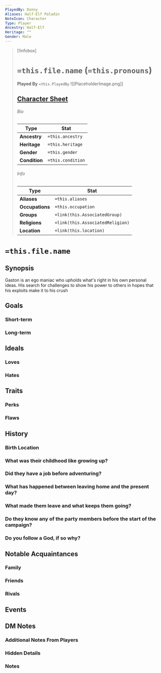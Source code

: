 ```yaml
---
PlayedBy: Donny
Aliases: Half-Elf Paladin
NoteIcon: Character
Type: Player
Ancestry: Half-Elf
Heritage: ""
Gender: Male
---
```


> [!infobox]
> # `=this.file.name` (`=this.pronouns`)
> **Played By**  `=this.PlayedBy`
> ![[PlaceholderImage.png]]
> ## [Character Sheet](https://www.dndbeyond.com/characters/113313385)
> ###### Bio
> Type |  Stat |
> ---|---|
> **Ancestry** | `=this.ancestry` |
> **Heritage** | `=this.heritage` |
> **Gender** | `=this.gender` |
> **Condition** | `=this.condition` |
> ###### Info
> Type |  Stat |
> ---|---|
> **Aliases** | `=this.aliases` |
> **Occupations** | `=this.occupation` |
> **Groups** | `=link(this.AssociatedGroup)` |
> **Religions** | `=link(this.AssociatedReligion)` |
> **Location** | `=link(this.location)` |

# **`=this.file.name`**
## Synopsis

Gaston is an ego maniac who upholds what's right in his own personal ideas. His search for challenges to show his power to others in hopes that his exploits make it to his crush

## Goals
### Short-term


### Long-term


## Ideals
### Loves


### Hates


## Traits
### Perks


### Flaws


## History
### Birth Location


### What was their childhood like growing up?


### Did they have a job before adventuring?


### What has happened between leaving home and the present day?


### What made them leave and what keeps them going?


### Do they know any of the party members before the start of the campaign?


### Do you follow a God, if so why?


## Notable Acquaintances
### Family


### Friends


### Rivals


## Events


## DM Notes
### Additional Notes From Players 


### Hidden Details


### Notes

